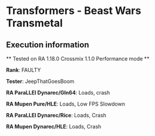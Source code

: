# Transformers - Beast Wars Transmetal 

## Execution information


** Tested on RA 1.18.0 Crossmix 1.1.0 Performance mode **


**Rank**: FAULTY


**Tester**: JeepThatGoesBoom



**RA ParaLLEl Dynarec/Gln64**: Loads, crash


**RA Mupen Pure/HLE**: Loads, Low FPS Slowdown


**RA ParaLLEl Dynarec/Rice**: Loads, Crash


**RA Mupen Dynarec/HLE**: Loads, Crash